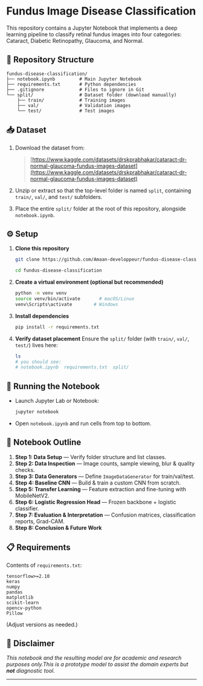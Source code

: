 # Fundus Image Disease Classification

This repository contains a Jupyter Notebook that implements a deep learning pipeline to classify retinal fundus images into four categories: Cataract, Diabetic Retinopathy, Glaucoma, and Normal.

## 📂 Repository Structure

```
fundus-disease-classification/
├── notebook.ipynb         # Main Jupyter Notebook
├── requirements.txt       # Python dependencies
├── .gitignore             # Files to ignore in Git
└── split/                 # Dataset folder (download manually)
    ├── train/             # Training images
    ├── val/               # Validation images
    └── test/              # Test images
```

## 📥 Dataset

1. Download the dataset from:

   > [https://www.kaggle.com/datasets/drskprabhakar/cataract-dr-normal-glaucoma-fundus-images-dataset](https://www.kaggle.com/datasets/drskprabhakar/cataract-dr-normal-glaucoma-fundus-images-dataset)
2. Unzip or extract so that the top-level folder is named `split`, containing `train/`, `val/`, and `test/` subfolders.
3. Place the entire `split/` folder at the root of this repository, alongside `notebook.ipynb`.




## ⚙️ Setup

1. **Clone this repository**

   ```bash
   git clone https://github.com/Amaan-developpeur/fundus-disease-classification.git

   cd fundus-disease-classification
   ```

2. **Create a virtual environment (optional but recommended)**

   ```bash
   python -m venv venv
   source venv/bin/activate       # macOS/Linux
   venv\Scripts\activate        # Windows
   ```

3. **Install dependencies**

   ```bash
   pip install -r requirements.txt
   ```

4. **Verify dataset placement**
   Ensure the `split/` folder (with `train/`, `val/`, `test/`) lives here:

   ```bash
   ls
   # you should see:
   # notebook.ipynb  requirements.txt  split/
   ```

## 🚀 Running the Notebook

* Launch Jupyter Lab or Notebook:

  ```bash
  jupyter notebook
  ```
* Open `notebook.ipynb` and run cells from top to bottom.

## 📜 Notebook Outline

1. **Step 1: Data Setup** — Verify folder structure and list classes.
2. **Step 2: Data Inspection** — Image counts, sample viewing, blur & quality checks.
3. **Step 3: Data Generators** — Define `ImageDataGenerator` for train/val/test.
4. **Step 4: Baseline CNN** — Build & train a custom CNN from scratch.
5. **Step 5: Transfer Learning** — Feature extraction and fine-tuning with MobileNetV2.
6. **Step 6: Logistic Regression Head** — Frozen backbone + logistic classifier.
7. **Step 7: Evaluation & Interpretation** — Confusion matrices, classification reports, Grad-CAM.
8. **Step 8: Conclusion & Future Work**

## 📋 Requirements

Contents of `requirements.txt`:

```
tensorflow>=2.10
keras
numpy
pandas
matplotlib
scikit-learn
opencv-python
Pillow
```

(Adjust versions as needed.)

## 🚫 Disclaimer

*This notebook and the resulting model are for academic and research purposes only.This is a prototype model to assist the domain experts but  ********not******** diagnostic tool.*

---
